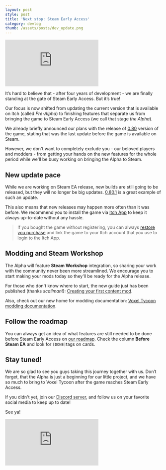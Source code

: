 ```yaml
---
layout: post
style: post
title: 'Next stop: Steam Early Access'
category: devlog
thumb: /assets/posts/dev_update.png
---
```


<iframe class="widget-steam_modal" src="https://store.steampowered.com/widget/732050/" frameborder="0"></iframe>

It’s hard to believe that - after four years of development - we are finally standing at the gate of Steam Early Access. But it’s true!

Our focus is now shifted from updating the current version that is available on Itch (called *Pre-Alpha*) to finishing features that separate us from bringing the game to Steam Early Access (we call that stage *the Alpha*).

We already briefly announced our plans with the release of [0.80](/changelog#0.80) version of the game, stating that was the last update before the game is available on Steam.

However, we don't want to completely exclude you - our beloved players and modders - from getting your hands on the new features for the whole period while we'll be busy working on bringing the Alpha to Steam.

## New update pace

While we are working on Steam EA release, new builds are still going to be released, but they will no longer be big updates. [0.80.1](/changelog#0.80.1) is a great example of such an update.

This also means that new releases may happen more often than it was before. We recommend you to install the game via [Itch App](//itch.io/app) to keep it always up-to-date without any hassle.

> If you bought the game without registering, you can always [restore you purchase](https://itch.io/docs/buying/already-bought) and link the game to your Itch account that you use to login to the Itch App.  

## Modding and Steam Workshop

The Alpha will feature **Steam Workshop** integration, so sharing your work with the community never been more streamlined. We encourage you to start making your mods today so they'll be ready for the Alpha release.

For those who don't know where to start, the new guide just has been published (thanks *scailman*!): [Creating your first content mod](https://docs.voxeltycoon.xyz/guides/content-mods/creating-your-first-building-mod/).

Also, check out our new home for modding documentation: [Voxel Tycoon modding documentation](/modding).

## Follow the roadmap

You can always get an idea of what features are still needed to be done before Steam Early Access on [our roadmap](/roadmap). Check the column **Before Steam EA** and look for `[DONE]`tags on cards.

## Stay tuned!

We are so glad to see you guys taking this journey together with us. Don’t forget, that the Alpha is just a beginning for our little project, and we have so much to bring to Voxel Tycoon after the game reaches Steam Early Access.

If you didn't yet, join our [Discord server](//discord.gg/voxeltycoon), and follow us on your favorite social media to keep up to date!

See ya!

<iframe class="widget-steam_modal" src="https://store.steampowered.com/widget/732050/" frameborder="0"></iframe>